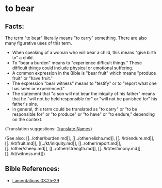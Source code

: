 # to bear #

## Facts: ##

The term "to bear" literally means "to carry" something. There are also many figurative uses of this term.

* When speaking of a woman who will bear a child, this means "give birth to" a child.
* To "bear a burden" means to "experience difficult things." These difficult things could include physical or emotional suffering. 
* A common expression in the Bible is "bear fruit" which means  "produce fruit" or "have fruit."
* The expression "bear witness" means to "testify" or to "report what one has seen or experienced."
* The statement that "a son will not bear the iniquity of his father" means that he "will not be held responsible for" or "will not be punished for" his father's sins.
* In general, this term could be translated as "to carry" or "to be responsible for" or "to produce" or "to have" or "to endure," depending on the context.

(Translation suggestions: [Translate Names](en/ta-vol1/translate/man/translate-names))

(See also: [[../other/burden.md]], [[../other/elisha.md]], [[../kt/endure.md]], [[../kt/fruit.md]], [[../kt/iniquity.md]], [[../other/report.md]], [[../other/sheep.md]], [[../other/strength.md]], [[../kt/testimony.md]], [[../kt/witness.md]])

## Bible References: ##

* [Lamentations 03:25-29](en/tn/lam/help/03/25)